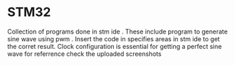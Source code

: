 # STM32
Collection of  programs done in stm ide . These include program to generate sine wave using pwm .
Insert the code in specifies areas in stm ide  to get the corret result.
Clock configuration is essential for getting a perfect sine wave for referrence check the uploaded screenshots
